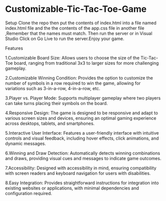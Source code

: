 # Customizable-Tic-Tac-Toe-Game

Setup
Clone the repo then put the contents of index.html into a file named index.html file and the the contents of the app.css file in another file ,Remember that the names must match.
Then run the server or in Visual Studio Click on Go Live to run the server.Enjoy your game.

Features

1.Customizable Board Size: Allows users to choose the size of the Tic-Tac-Toe board, ranging from traditional 3x3 to larger sizes for more challenging gameplay.

2.Customizable Winning Condition: Provides the option to customize the number of symbols in a row required to win the game, allowing for variations such as 3-in-a-row, 4-in-a-row, etc.

3.Player vs. Player Mode: Supports multiplayer gameplay where two players can take turns placing their symbols on the board.

4.Responsive Design: The game is designed to be responsive and adapt to various screen sizes and devices, ensuring an optimal gaming experience across desktops, tablets, and smartphones.

5.Interactive User Interface: Features a user-friendly interface with intuitive controls and visual feedback, including hover effects, click animations, and dynamic messages.

6.Winning and Draw Detection: Automatically detects winning combinations and draws, providing visual cues and messages to indicate game outcomes.

7.Accessibility: Designed with accessibility in mind, ensuring compatibility with screen readers and keyboard navigation for users with disabilities.

8.Easy Integration: Provides straightforward instructions for integration into existing websites or applications, with minimal dependencies and configuration required.
